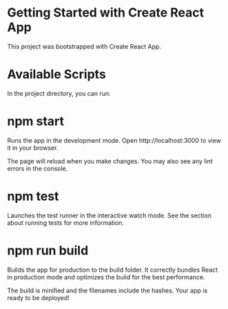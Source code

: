 # Getting Started with Create React App
This project was bootstrapped with  Create React App.
# Available Scripts
In the project directory, you can run:

# npm start

Runs the app in the development mode.
Open http://localhost:3000 to view it in your browser.

The page will reload when you make changes.
You may also see any lint errors in the console.

# npm test

Launches the test runner in the interactive watch mode.
See the section about running tests for more information.

# npm run build

Builds the app for production to the build folder.
It correctly bundles React in production mode and optimizes the build for the best performance.

The build is minified and the filenames include the hashes.
Your app is ready to be deployed!

